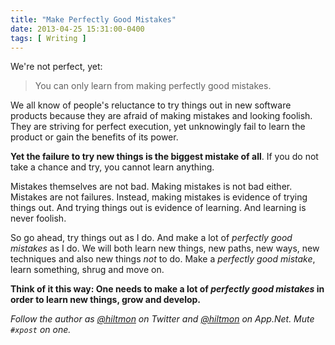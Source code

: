 ```yaml
---
title: "Make Perfectly Good Mistakes"
date: 2013-04-25 15:31:00-0400
tags: [ Writing ]
---
```


We're not perfect, yet:

> You can only learn from making perfectly good mistakes.

We all know of people's reluctance to try things out in new software products because they are afraid of making mistakes and looking foolish. They are striving for perfect execution, yet unknowingly fail to learn the product or gain the benefits of its power.

**Yet the failure to try new things is the biggest mistake of all**. If you do not take a chance and try, you cannot learn anything.

Mistakes themselves are not bad. Making mistakes is not bad either. Mistakes are not failures. Instead, making mistakes is evidence of trying things out. And trying things out is evidence of learning. And learning is never foolish.

So go ahead, try things out as I do. And make a lot of *perfectly good mistakes* as I do. We will both learn new things, new paths, new ways, new techniques and also new things *not* to do. Make a *perfectly good mistake*, learn something, shrug and move on.

**Think of it this way: One needs to make a lot of *perfectly good mistakes* in order to learn new things, grow and develop.**

*Follow the author as [@hiltmon](https://twitter.com/hiltmon) on Twitter and [@hiltmon](http://alpha.app.net/hiltmon) on App.Net. Mute `#xpost` on one.*
